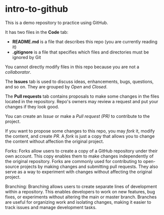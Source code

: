 # intro-to-github
This is a demo repository to practice using GitHub.

It has two files in the **Code** tab:
- **README.md** is a file that describes this repo (you are currently reading it)
- **.gitignore** is a file that specifies which files and directories must be ignored by Git

You cannot directly modify files in this repo because you are not a *collaborator*.

The **Issues** tab is used to discuss ideas, enhancements, bugs, questions, and so on. They are grouped by *Open* and *Closed*.

The **Pull requests** tab contains proposals to make some changes in the files located in the repository. Repo's owners may review a request and put your changes if they look good.

You can create an *Issue* or make a *Pull request (PR)* to contribute to the project.

If you want to propose some changes to this repo, you may *fork* it, modify the content, and create *PR*. A *fork* is just a copy that allows you to change the content without affection the original project.

Forks:
Forks allow users to create a copy of a GitHub repository under their own account. This copy enables them to make changes independently of the original repository. Forks are commonly used for contributing to open-source projects by making changes and submitting pull requests. They also serve as a way to experiment with changes without affecting the original project.

Branching:
Branching allows users to create separate lines of development within a repository. This enables developers to work on new features, bug fixes, or experiments without altering the main or master branch. Branches are useful for organizing work and isolating changes, making it easier to track issues and manage development tasks.
